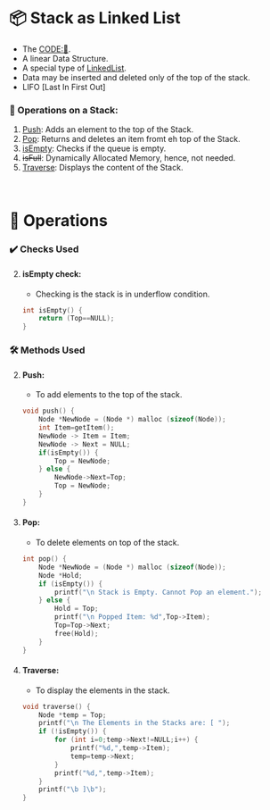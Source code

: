 # 📦 Stack as Linked List
- The [CODE:📑](../Miscellaneous/Stack_LinkedList.c).
- A linear Data Structure.
- A special type of [LinkedList](./Linked_List.md).
- Data may be inserted and deleted only of the top of the stack. 
- LIFO [Last In First Out]

### 🔧 Operations on a Stack:
1. [Push](#push): Adds an element to the top of the Stack.
2. [Pop](#pop): Returns and deletes an item fromt eh top of the Stack.
4. [isEmpty](#isempty-check): Checks if the queue is empty.
5. ~~isFull~~: Dynamically Allocated Memory, hence, not needed.
6. [Traverse](#traverse): Displays the content of the Stack.

&nbsp;
# 🧩 **Operations**
### ✔️ Checks Used
2. #### **isEmpty** check: 
    - Checking is the stack is in underflow condition.
    ```c
    int isEmpty() {
        return (Top==NULL);
    }
    ```

### 🛠️ Methods Used
2. #### **Push**:
    - To add elements to the top of the stack.
    ```c
    void push() {
        Node *NewNode = (Node *) malloc (sizeof(Node));
        int Item=getItem();
        NewNode -> Item = Item;
        NewNode -> Next = NULL;
        if(isEmpty()) {
            Top = NewNode;
        } else {
            NewNode->Next=Top;
            Top = NewNode; 
        }
    }
    ```

3. #### **Pop**:
    - To delete elements on top of the stack.
    ```c
    int pop() {
        Node *NewNode = (Node *) malloc (sizeof(Node));
        Node *Hold;
        if (isEmpty()) {
            printf("\n Stack is Empty. Cannot Pop an element.");
        } else {
            Hold = Top;
            printf("\n Popped Item: %d",Top->Item);
            Top=Top->Next;
            free(Hold);
        }
    }
    ```

4. #### **Traverse**:
    - To display the elements in the stack.
    ```c
    void traverse() {
        Node *temp = Top;
        printf("\n The Elements in the Stacks are: [ ");
        if (!isEmpty()) {
            for (int i=0;temp->Next!=NULL;i++) {
                printf("%d,",temp->Item);
                temp=temp->Next;
            }
            printf("%d,",temp->Item);
        }
        printf("\b ]\b");
    }
    ```
